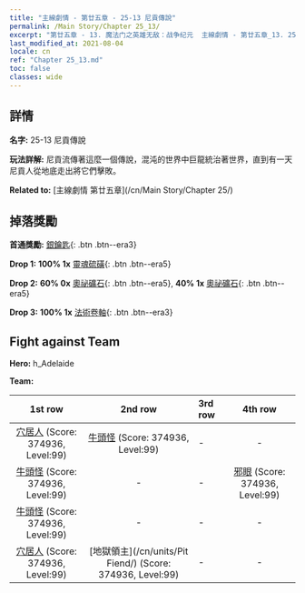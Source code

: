 ```yaml
---
title: "主線劇情 - 第廿五章 - 25-13 尼貢傳說"
permalink: /Main Story/Chapter 25_13/
excerpt: "第廿五章 - 13. 魔法门之英雄无敌：战争纪元  主線劇情 - 第廿五章_13. 25-13 尼貢傳說"
last_modified_at: 2021-08-04
locale: cn
ref: "Chapter 25_13.md"
toc: false
classes: wide
---
```


## 詳情

 **名字:** 25-13 尼貢傳說

 **玩法詳解:** 尼貢流傳著這麼一個傳說，混沌的世界中巨龍統治著世界，直到有一天尼貢人從地底走出將它們擊敗。

 **Related to:** [主線劇情 第廿五章](/cn/Main Story/Chapter 25/)

## 掉落獎勵

 **首通獎勵:** [銀鑰匙](/cn/Items/con_693/){: .btn .btn--era3}

 **Drop 1:** **100% 1x** [靈魂硫磺](/cn/Items/mat_85/){: .btn .btn--era5}

 **Drop 2:** **60% 0x** [奧祕礦石](/cn/Items/mat_75/){: .btn .btn--era5}, **40% 1x** [奧祕礦石](/cn/Items/mat_75/){: .btn .btn--era5}

 **Drop 3:** **100% 1x** [法術卷軸](/cn/Items/con_694/){: .btn .btn--era3}


## Fight against Team
 **Hero:** h_Adelaide

 **Team:**


  | 1st row | 2nd row | 3rd row | 4th row |
  |:----:|:----:|:----|:----:|
  | [穴居人](/cn/units/Troglodyte/) (Score: 374936, Level:99)  | [牛頭怪](/cn/units/Minotaur/) (Score: 374936, Level:99)  | - | - |
  | [牛頭怪](/cn/units/Minotaur/) (Score: 374936, Level:99)  | - | - | [邪眼](/cn/units/Beholder/) (Score: 374936, Level:99)  |
  | [牛頭怪](/cn/units/Minotaur/) (Score: 374936, Level:99)  | - | - | - |
  | [穴居人](/cn/units/Troglodyte/) (Score: 374936, Level:99)  | [地獄領主](/cn/units/Pit Fiend/) (Score: 374936, Level:99)  | - | - |



